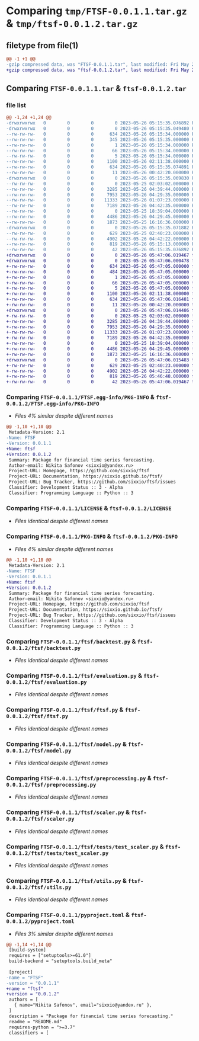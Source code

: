 # Comparing `tmp/FTSF-0.0.1.1.tar.gz` & `tmp/ftsf-0.0.1.2.tar.gz`

## filetype from file(1)

```diff
@@ -1 +1 @@
-gzip compressed data, was "FTSF-0.0.1.1.tar", last modified: Fri May 26 05:15:35 2023, max compression
+gzip compressed data, was "ftsf-0.0.1.2.tar", last modified: Fri May 26 05:47:06 2023, max compression
```

## Comparing `FTSF-0.0.1.1.tar` & `ftsf-0.0.1.2.tar`

### file list

```diff
@@ -1,24 +1,24 @@
-drwxrwxrwx   0        0        0        0 2023-05-26 05:15:35.076892 FTSF-0.0.1.1/
-drwxrwxrwx   0        0        0        0 2023-05-26 05:15:35.049480 FTSF-0.0.1.1/FTSF.egg-info/
--rw-rw-rw-   0        0        0      634 2023-05-26 05:15:34.000000 FTSF-0.0.1.1/FTSF.egg-info/PKG-INFO
--rw-rw-rw-   0        0        0      345 2023-05-26 05:15:35.000000 FTSF-0.0.1.1/FTSF.egg-info/SOURCES.txt
--rw-rw-rw-   0        0        0        1 2023-05-26 05:15:34.000000 FTSF-0.0.1.1/FTSF.egg-info/dependency_links.txt
--rw-rw-rw-   0        0        0       66 2023-05-26 05:15:34.000000 FTSF-0.0.1.1/FTSF.egg-info/requires.txt
--rw-rw-rw-   0        0        0        5 2023-05-26 05:15:34.000000 FTSF-0.0.1.1/FTSF.egg-info/top_level.txt
--rw-rw-rw-   0        0        0     1100 2023-05-26 02:11:38.000000 FTSF-0.0.1.1/LICENSE
--rw-rw-rw-   0        0        0      634 2023-05-26 05:15:35.074891 FTSF-0.0.1.1/PKG-INFO
--rw-rw-rw-   0        0        0       11 2023-05-26 00:42:20.000000 FTSF-0.0.1.1/README.md
-drwxrwxrwx   0        0        0        0 2023-05-26 05:15:35.069830 FTSF-0.0.1.1/ftsf/
--rw-rw-rw-   0        0        0        0 2023-05-25 02:03:02.000000 FTSF-0.0.1.1/ftsf/__init__.py
--rw-rw-rw-   0        0        0     3285 2023-05-26 04:39:44.000000 FTSF-0.0.1.1/ftsf/backtest.py
--rw-rw-rw-   0        0        0     7953 2023-05-26 04:29:35.000000 FTSF-0.0.1.1/ftsf/evaluation.py
--rw-rw-rw-   0        0        0    11333 2023-05-26 01:07:23.000000 FTSF-0.0.1.1/ftsf/ftsf.py
--rw-rw-rw-   0        0        0     7189 2023-05-26 04:42:35.000000 FTSF-0.0.1.1/ftsf/model.py
--rw-rw-rw-   0        0        0        0 2023-05-25 18:39:04.000000 FTSF-0.0.1.1/ftsf/pipeline.py
--rw-rw-rw-   0        0        0     4486 2023-05-26 04:29:45.000000 FTSF-0.0.1.1/ftsf/preprocessing.py
--rw-rw-rw-   0        0        0     1873 2023-05-25 16:16:36.000000 FTSF-0.0.1.1/ftsf/scaler.py
-drwxrwxrwx   0        0        0        0 2023-05-26 05:15:35.071882 FTSF-0.0.1.1/ftsf/tests/
--rw-rw-rw-   0        0        0      629 2023-05-25 02:40:23.000000 FTSF-0.0.1.1/ftsf/tests/test_scaler.py
--rw-rw-rw-   0        0        0     4902 2023-05-26 04:42:22.000000 FTSF-0.0.1.1/ftsf/utils.py
--rw-rw-rw-   0        0        0      819 2023-05-26 05:15:13.000000 FTSF-0.0.1.1/pyproject.toml
--rw-rw-rw-   0        0        0       42 2023-05-26 05:15:35.076892 FTSF-0.0.1.1/setup.cfg
+drwxrwxrwx   0        0        0        0 2023-05-26 05:47:06.019467 ftsf-0.0.1.2/
+drwxrwxrwx   0        0        0        0 2023-05-26 05:47:06.000478 ftsf-0.0.1.2/FTSF.egg-info/
+-rw-rw-rw-   0        0        0      634 2023-05-26 05:47:05.000000 ftsf-0.0.1.2/FTSF.egg-info/PKG-INFO
+-rw-rw-rw-   0        0        0      484 2023-05-26 05:47:05.000000 ftsf-0.0.1.2/FTSF.egg-info/SOURCES.txt
+-rw-rw-rw-   0        0        0        1 2023-05-26 05:47:05.000000 ftsf-0.0.1.2/FTSF.egg-info/dependency_links.txt
+-rw-rw-rw-   0        0        0       66 2023-05-26 05:47:05.000000 ftsf-0.0.1.2/FTSF.egg-info/requires.txt
+-rw-rw-rw-   0        0        0        5 2023-05-26 05:47:05.000000 ftsf-0.0.1.2/FTSF.egg-info/top_level.txt
+-rw-rw-rw-   0        0        0     1100 2023-05-26 02:11:38.000000 ftsf-0.0.1.2/LICENSE
+-rw-rw-rw-   0        0        0      634 2023-05-26 05:47:06.016481 ftsf-0.0.1.2/PKG-INFO
+-rw-rw-rw-   0        0        0       11 2023-05-26 00:42:20.000000 ftsf-0.0.1.2/README.md
+drwxrwxrwx   0        0        0        0 2023-05-26 05:47:06.014486 ftsf-0.0.1.2/ftsf/
+-rw-rw-rw-   0        0        0        0 2023-05-25 02:03:02.000000 ftsf-0.0.1.2/ftsf/__init__.py
+-rw-rw-rw-   0        0        0     3285 2023-05-26 04:39:44.000000 ftsf-0.0.1.2/ftsf/backtest.py
+-rw-rw-rw-   0        0        0     7953 2023-05-26 04:29:35.000000 ftsf-0.0.1.2/ftsf/evaluation.py
+-rw-rw-rw-   0        0        0    11333 2023-05-26 01:07:23.000000 ftsf-0.0.1.2/ftsf/ftsf.py
+-rw-rw-rw-   0        0        0     7189 2023-05-26 04:42:35.000000 ftsf-0.0.1.2/ftsf/model.py
+-rw-rw-rw-   0        0        0        0 2023-05-25 18:39:04.000000 ftsf-0.0.1.2/ftsf/pipeline.py
+-rw-rw-rw-   0        0        0     4486 2023-05-26 04:29:45.000000 ftsf-0.0.1.2/ftsf/preprocessing.py
+-rw-rw-rw-   0        0        0     1873 2023-05-25 16:16:36.000000 ftsf-0.0.1.2/ftsf/scaler.py
+drwxrwxrwx   0        0        0        0 2023-05-26 05:47:06.015483 ftsf-0.0.1.2/ftsf/tests/
+-rw-rw-rw-   0        0        0      629 2023-05-25 02:40:23.000000 ftsf-0.0.1.2/ftsf/tests/test_scaler.py
+-rw-rw-rw-   0        0        0     4902 2023-05-26 04:42:22.000000 ftsf-0.0.1.2/ftsf/utils.py
+-rw-rw-rw-   0        0        0      819 2023-05-26 05:46:48.000000 ftsf-0.0.1.2/pyproject.toml
+-rw-rw-rw-   0        0        0       42 2023-05-26 05:47:06.019467 ftsf-0.0.1.2/setup.cfg
```

### Comparing `FTSF-0.0.1.1/FTSF.egg-info/PKG-INFO` & `ftsf-0.0.1.2/FTSF.egg-info/PKG-INFO`

 * *Files 4% similar despite different names*

```diff
@@ -1,10 +1,10 @@
 Metadata-Version: 2.1
-Name: FTSF
-Version: 0.0.1.1
+Name: ftsf
+Version: 0.0.1.2
 Summary: Package for financial time series forecasting.
 Author-email: Nikita Safonov <sixxio@yandex.ru>
 Project-URL: Homepage, https://github.com/sixxio/ftsf
 Project-URL: Documentation, https://sixxio.github.io/ftsf/
 Project-URL: Bug Tracker, https://github.com/sixxio/ftsf/issues
 Classifier: Development Status :: 3 - Alpha
 Classifier: Programming Language :: Python :: 3
```

### Comparing `FTSF-0.0.1.1/LICENSE` & `ftsf-0.0.1.2/LICENSE`

 * *Files identical despite different names*

### Comparing `FTSF-0.0.1.1/PKG-INFO` & `ftsf-0.0.1.2/PKG-INFO`

 * *Files 4% similar despite different names*

```diff
@@ -1,10 +1,10 @@
 Metadata-Version: 2.1
-Name: FTSF
-Version: 0.0.1.1
+Name: ftsf
+Version: 0.0.1.2
 Summary: Package for financial time series forecasting.
 Author-email: Nikita Safonov <sixxio@yandex.ru>
 Project-URL: Homepage, https://github.com/sixxio/ftsf
 Project-URL: Documentation, https://sixxio.github.io/ftsf/
 Project-URL: Bug Tracker, https://github.com/sixxio/ftsf/issues
 Classifier: Development Status :: 3 - Alpha
 Classifier: Programming Language :: Python :: 3
```

### Comparing `FTSF-0.0.1.1/ftsf/backtest.py` & `ftsf-0.0.1.2/ftsf/backtest.py`

 * *Files identical despite different names*

### Comparing `FTSF-0.0.1.1/ftsf/evaluation.py` & `ftsf-0.0.1.2/ftsf/evaluation.py`

 * *Files identical despite different names*

### Comparing `FTSF-0.0.1.1/ftsf/ftsf.py` & `ftsf-0.0.1.2/ftsf/ftsf.py`

 * *Files identical despite different names*

### Comparing `FTSF-0.0.1.1/ftsf/model.py` & `ftsf-0.0.1.2/ftsf/model.py`

 * *Files identical despite different names*

### Comparing `FTSF-0.0.1.1/ftsf/preprocessing.py` & `ftsf-0.0.1.2/ftsf/preprocessing.py`

 * *Files identical despite different names*

### Comparing `FTSF-0.0.1.1/ftsf/scaler.py` & `ftsf-0.0.1.2/ftsf/scaler.py`

 * *Files identical despite different names*

### Comparing `FTSF-0.0.1.1/ftsf/tests/test_scaler.py` & `ftsf-0.0.1.2/ftsf/tests/test_scaler.py`

 * *Files identical despite different names*

### Comparing `FTSF-0.0.1.1/ftsf/utils.py` & `ftsf-0.0.1.2/ftsf/utils.py`

 * *Files identical despite different names*

### Comparing `FTSF-0.0.1.1/pyproject.toml` & `ftsf-0.0.1.2/pyproject.toml`

 * *Files 3% similar despite different names*

```diff
@@ -1,14 +1,14 @@
 [build-system]
 requires = ["setuptools>=61.0"]
 build-backend = "setuptools.build_meta"
 
 [project]
-name = "FTSF"
-version = "0.0.1.1"
+name = "ftsf"
+version = "0.0.1.2"
 authors = [
   { name="Nikita Safonov", email="sixxio@yandex.ru" },
 ]
 description = "Package for financial time series forecasting."
 readme = "README.md"
 requires-python = ">=3.7"
 classifiers = [
```

